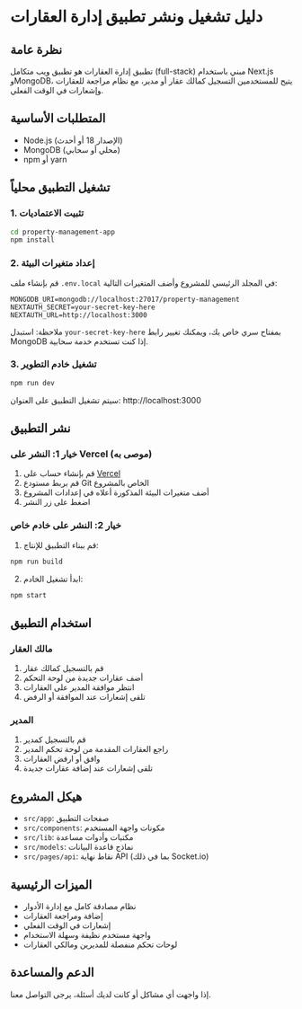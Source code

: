 # دليل تشغيل ونشر تطبيق إدارة العقارات

## نظرة عامة

تطبيق إدارة العقارات هو تطبيق ويب متكامل (full-stack) مبني باستخدام Next.js وMongoDB، يتيح للمستخدمين التسجيل كمالك عقار أو مدير، مع نظام مراجعة للعقارات وإشعارات في الوقت الفعلي.

## المتطلبات الأساسية

- Node.js (الإصدار 18 أو أحدث)
- MongoDB (محلي أو سحابي)
- npm أو yarn

## تشغيل التطبيق محلياً

### 1. تثبيت الاعتماديات

```bash
cd property-management-app
npm install
```

### 2. إعداد متغيرات البيئة

قم بإنشاء ملف `.env.local` في المجلد الرئيسي للمشروع وأضف المتغيرات التالية:

```
MONGODB_URI=mongodb://localhost:27017/property-management
NEXTAUTH_SECRET=your-secret-key-here
NEXTAUTH_URL=http://localhost:3000
```

ملاحظة: استبدل `your-secret-key-here` بمفتاح سري خاص بك، ويمكنك تغيير رابط MongoDB إذا كنت تستخدم خدمة سحابية.

### 3. تشغيل خادم التطوير

```bash
npm run dev
```

سيتم تشغيل التطبيق على العنوان: http://localhost:3000

## نشر التطبيق

### خيار 1: النشر على Vercel (موصى به)

1. قم بإنشاء حساب على [Vercel](https://vercel.com)
2. قم بربط مستودع Git الخاص بالمشروع
3. أضف متغيرات البيئة المذكورة أعلاه في إعدادات المشروع
4. اضغط على زر النشر

### خيار 2: النشر على خادم خاص

1. قم ببناء التطبيق للإنتاج:
```bash
npm run build
```

2. ابدأ تشغيل الخادم:
```bash
npm start
```

## استخدام التطبيق

### مالك العقار

1. قم بالتسجيل كمالك عقار
2. أضف عقارات جديدة من لوحة التحكم
3. انتظر موافقة المدير على العقارات
4. تلقى إشعارات عند الموافقة أو الرفض

### المدير

1. قم بالتسجيل كمدير
2. راجع العقارات المقدمة من لوحة تحكم المدير
3. وافق أو ارفض العقارات
4. تلقى إشعارات عند إضافة عقارات جديدة

## هيكل المشروع

- `src/app`: صفحات التطبيق
- `src/components`: مكونات واجهة المستخدم
- `src/lib`: مكتبات وأدوات مساعدة
- `src/models`: نماذج قاعدة البيانات
- `src/pages/api`: نقاط نهاية API (بما في ذلك Socket.io)

## الميزات الرئيسية

- نظام مصادقة كامل مع إدارة الأدوار
- إضافة ومراجعة العقارات
- إشعارات في الوقت الفعلي
- واجهة مستخدم نظيفة وسهلة الاستخدام
- لوحات تحكم منفصلة للمديرين ومالكي العقارات

## الدعم والمساعدة

إذا واجهت أي مشاكل أو كانت لديك أسئلة، يرجى التواصل معنا.
